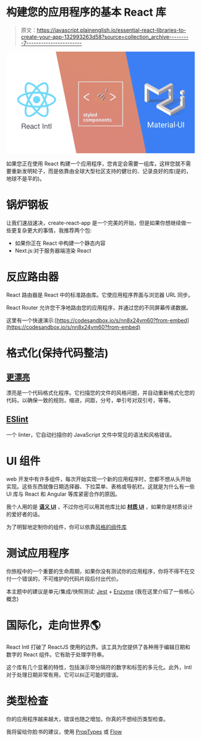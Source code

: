 # 构建您的应用程序的基本 React 库

> 原文：<https://javascript.plainenglish.io/essential-react-libraries-to-create-your-app-132993263d58?source=collection_archive---------7----------------------->

![](img/e48103a4c1cdc3051c11043f7f140fed.png)

如果您正在使用 React 构建一个应用程序，您肯定会需要一组库，这样您就不需要重新发明轮子，而是依靠由全球大型社区支持的健壮的、记录良好的库(是的，地球不是平的)。

# 锅炉钢板

让我们速战速决，create-react-app 是一个完美的开始，但是如果你想继续做一些更复杂更大的事情，我推荐两个包:

*   如果你正在 React 中构建一个静态内容
*   Next.js:对于服务器端渲染 React

# 反应路由器

React 路由器是 React 中的标准路由库。它使应用程序界面与浏览器 URL 同步。

React Router 允许您干净地路由您的应用程序，并通过您的不同屏幕传递数据。

这里有一个快速演示:[https://codesandbox.io/s/nn8x24vm60?from-embed](https://codesandbox.io/s/nn8x24vm60?from-embed)

# 格式化(保持代码整洁)

## [更漂亮](https://prettier.io/)

漂亮是一个代码格式化程序。它扫描您的文件的风格问题，并自动重新格式化您的代码，以确保一致的规则，缩进，间距，分号，单引号对双引号，等等。

## [ESlint](https://www.npmjs.com/package/eslint-plugin-react)

一个 linter，它自动扫描你的 JavaScript 文件中常见的语法和风格错误。

# UI 组件

web 开发中有许多组件，每次开始实现一个新的应用程序时，您都不想从头开始实现。这些东西就像日期选择器、下拉菜单、表格或导航栏。这就是为什么有一些 UI 库与 React 和 Angular 等库紧密合作的原因。

我个人用的是 [**语义 UI**](https://react.semantic-ui.com) ，不过你也可以用其他库比如 [**材质 UI**](https://material-ui.com/fr/) ，如果你是材质设计的爱好者的话。

为了明智地定制你的组件，你可以依靠[风格的组件库](https://www.styled-components.com/docs/basics)

# 测试应用程序

你旅程中的一个重要的生命周期，如果你没有测试你的应用程序，你将不得不在交付一个错误的，不可维护的代码片段后付出代价。

本主题中的建议是单元/集成/快照测试: [Jest](https://jestjs.io/docs/en/tutorial-react) + [Enzyme](https://airbnb.io/enzyme/docs/guides/jest.html) (我在这里介绍了一些核心概念)

# 国际化，走向世界🌎

React Intl 打破了 ReactJS 使用的边界。该工具为您提供了各种用于编辑日期和数字的 React 组件。它有助于处理字符串。

这个库有几个显著的特性，包括演示带分隔符的数字和标签的多元化。此外，Intl 对于处理日期非常有用，它可以纠正可能的错误。

# 类型检查

你的应用程序越来越大，错误也随之增加，你真的不想经历类型检查。

我将留给你脸书的建议，使用 [PropTypes](https://reactjs.org/docs/typechecking-with-proptypes.html) 或 [Flow](https://flow.org/)
